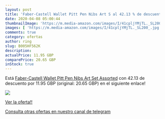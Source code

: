 ```yaml
---
layout: post
title: 'Faber-Castell Wallet Pitt Pen Nibs Art S al 42.13 % de descuento'
date: 2020-04-08 05:00:44
thumbnailImage: 'https://m.media-amazon.com/images/I/41cpljYMjTL._SL200_.jpg'
images: [ 'https://m.media-amazon.com/images/I/41cpljYMjTL._SL200_.jpg' ]
comments: true
category: ofertas
author: ring
slug: B005HF562K
description:
actualPrice: 11.95 GBP
comparePrice: 20.65 GBP
inStock: true
---
```


Está [Faber-Castell Wallet Pitt Pen Nibs Art Set  Assorted](https://www.amazon.com/dp/B005HF562K/?tag=redken08-20) con 42.13 de descuento por 11.95 GBP (original: 20.65 GBP) en el siguiente enlace!

[![](https://m.media-amazon.com/images/I/41cpljYMjTL._SL200_.jpg)](https://www.amazon.com/dp/B005HF562K/?tag=redken08-20)

[Ver la oferta!!](https://www.amazon.com/dp/B005HF562K/?tag=redken08-20)

[Consulta otras ofertas en nuestro canal de telegram](https://t.me/s/ofertas25)
